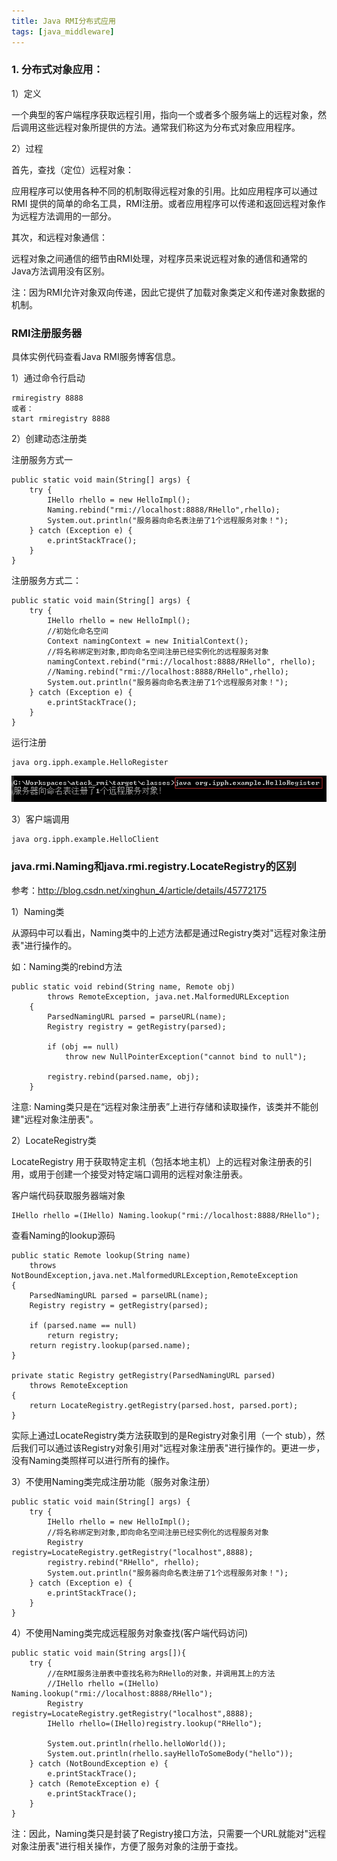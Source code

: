 ```yaml
---
title: Java RMI分布式应用
tags: [java_middleware]
---
```


### 1. 分布式对象应用：

1）定义

一个典型的客户端程序获取远程引用，指向一个或者多个服务端上的远程对象，然后调用这些远程对象所提供的方法。通常我们称这为分布式对象应用程序。

2）过程

首先，查找（定位）远程对象：

应用程序可以使用各种不同的机制取得远程对象的引用。比如应用程序可以通过 RMI 提供的简单的命名工具，RMI注册。或者应用程序可以传递和返回远程对象作为远程方法调用的一部分。

其次，和远程对象通信：

远程对象之间通信的细节由RMI处理，对程序员来说远程对象的通信和通常的Java方法调用没有区别。

注：因为RMI允许对象双向传递，因此它提供了加载对象类定义和传递对象数据的机制。

### RMI注册服务器

具体实例代码查看Java RMI服务博客信息。

1）通过命令行启动

```
rmiregistry 8888
或者：
start rmiregistry 8888
```

2）创建动态注册类

注册服务方式一

```
public static void main(String[] args) {
    try {
        IHello rhello = new HelloImpl();
        Naming.rebind("rmi://localhost:8888/RHello",rhello);
        System.out.println("服务器向命名表注册了1个远程服务对象！");
    } catch (Exception e) {
        e.printStackTrace();
    }
} 
```

注册服务方式二：

```
public static void main(String[] args) {
    try {
        IHello rhello = new HelloImpl();
        //初始化命名空间
        Context namingContext = new InitialContext();
        //将名称绑定到对象,即向命名空间注册已经实例化的远程服务对象
        namingContext.rebind("rmi://localhost:8888/RHello", rhello);
        //Naming.rebind("rmi://localhost:8888/RHello",rhello);
        System.out.println("服务器向命名表注册了1个远程服务对象！");
    } catch (Exception e) {
        e.printStackTrace();
    }
}
```

运行注册

```
java org.ipph.example.HelloRegister
```

![](/images/middleware/rmi/rmiregister.png)

3）客户端调用

```
java org.ipph.example.HelloClient
```

### java.rmi.Naming和java.rmi.registry.LocateRegistry的区别 

参考：http://blog.csdn.net/xinghun_4/article/details/45772175

1）Naming类

从源码中可以看出，Naming类中的上述方法都是通过Registry类对"远程对象注册表"进行操作的。

如：Naming类的rebind方法

```
public static void rebind(String name, Remote obj)
        throws RemoteException, java.net.MalformedURLException
    {
        ParsedNamingURL parsed = parseURL(name);
        Registry registry = getRegistry(parsed);

        if (obj == null)
            throw new NullPointerException("cannot bind to null");

        registry.rebind(parsed.name, obj);
    }
```

注意: Naming类只是在“远程对象注册表”上进行存储和读取操作，该类并不能创建"远程对象注册表"。

2）LocateRegistry类

LocateRegistry 用于获取特定主机（包括本地主机）上的远程对象注册表的引用，或用于创建一个接受对特定端口调用的远程对象注册表。

客户端代码获取服务器端对象

```
IHello rhello =(IHello) Naming.lookup("rmi://localhost:8888/RHello");
```

查看Naming的lookup源码

```
public static Remote lookup(String name)
    throws NotBoundException,java.net.MalformedURLException,RemoteException
{
    ParsedNamingURL parsed = parseURL(name);
    Registry registry = getRegistry(parsed);

    if (parsed.name == null)
        return registry;
    return registry.lookup(parsed.name);
}

private static Registry getRegistry(ParsedNamingURL parsed)
    throws RemoteException
{
    return LocateRegistry.getRegistry(parsed.host, parsed.port);
}
```

实际上通过LocateRegistry类方法获取到的是Registry对象引用（一个 stub），然后我们可以通过该Registry对象引用对"远程对象注册表"进行操作的。更进一步，没有Naming类照样可以进行所有的操作。

3）不使用Naming类完成注册功能（服务对象注册）

```
public static void main(String[] args) {
    try {
        IHello rhello = new HelloImpl();
        //将名称绑定到对象,即向命名空间注册已经实例化的远程服务对象
        Registry registry=LocateRegistry.getRegistry("localhost",8888);  
        registry.rebind("RHello", rhello);
        System.out.println("服务器向命名表注册了1个远程服务对象！");
    } catch (Exception e) {
        e.printStackTrace();
    }
} 
```

4）不使用Naming类完成远程服务对象查找(客户端代码访问)

```
public static void main(String args[]){
    try {
        //在RMI服务注册表中查找名称为RHello的对象，并调用其上的方法
        //IHello rhello =(IHello) Naming.lookup("rmi://localhost:8888/RHello");
        Registry registry=LocateRegistry.getRegistry("localhost",8888);  
        IHello rhello=(IHello)registry.lookup("RHello");
            
        System.out.println(rhello.helloWorld());
        System.out.println(rhello.sayHelloToSomeBody("hello"));
    } catch (NotBoundException e) {
        e.printStackTrace();
    } catch (RemoteException e) {
        e.printStackTrace();  
    }
}
```

注：因此，Naming类只是封装了Registry接口方法，只需要一个URL就能对"远程对象注册表"进行相关操作，方便了服务对象的注册于查找。